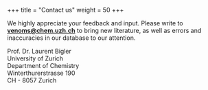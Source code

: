 +++
title = "Contact us"
weight = 50
+++

We highly appreciate your feedback and input. Please write to **venoms@chem.uzh.ch** to bring new literature, as well as errors and inaccuracies in our database to our attention. 

Prof. Dr. Laurent Bigler  
University of Zurich  
Department of Chemistry  
Winterthurerstrasse 190  
CH - 8057 Zurich  